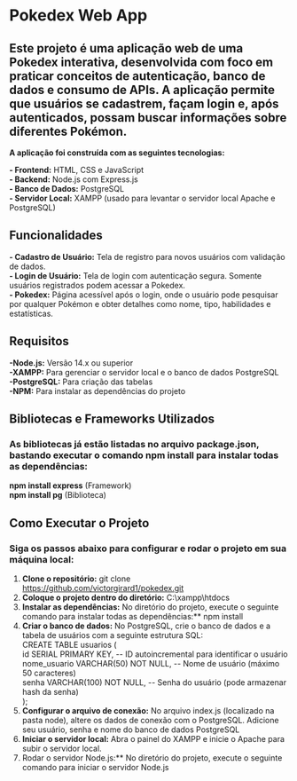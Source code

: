 # Pokedex Web App

## Este projeto é uma aplicação web de uma Pokedex interativa, desenvolvida com foco em praticar conceitos de autenticação, banco de dados e consumo de APIs. A aplicação permite que usuários se cadastrem, façam login e, após autenticados, possam buscar informações sobre diferentes Pokémon.

**A aplicação foi construída com as seguintes tecnologias:**

**- Frontend:** HTML, CSS e JavaScript  
**- Backend:** Node.js com Express.js  
**- Banco de Dados:** PostgreSQL  
**- Servidor Local:** XAMPP (usado para levantar o servidor local Apache e PostgreSQL)  

## Funcionalidades

**- Cadastro de Usuário:** Tela de registro para novos usuários com validação de dados.  
**- Login de Usuário:** Tela de login com autenticação segura. Somente usuários registrados podem acessar a Pokedex.  
**- Pokedex:** Página acessível após o login, onde o usuário pode pesquisar por qualquer Pokémon e obter detalhes como nome, tipo, habilidades e estatísticas.  

## Requisitos
**-Node.js:** Versão 14.x ou superior  
**-XAMPP:** Para gerenciar o servidor local e o banco de dados PostgreSQL   
**-PostgreSQL:** Para criação das tabelas  
**-NPM:** Para instalar as dependências do projeto  

## Bibliotecas e Frameworks Utilizados
### As bibliotecas já estão listadas no arquivo package.json, bastando executar o comando npm install para instalar todas as dependências:  

**npm install express** (Framework)  
**npm install pg** (Biblioteca)

## Como Executar o Projeto
### Siga os passos abaixo para configurar e rodar o projeto em sua máquina local:

1. **Clone o repositório:** git clone https://github.com/victorgirard1/pokedex.git  
2. **Coloque o projeto dentro do diretório:** C:\xampp\htdocs  
3. **Instalar as dependências:** No diretório do projeto, execute o seguinte comando para instalar todas as dependências:** npm install   
4. **Criar o banco de dados:** No PostgreSQL, crie o banco de dados e a tabela de usuários com a seguinte estrutura SQL:    
CREATE TABLE usuarios (  
id SERIAL PRIMARY KEY,           -- ID autoincremental para identificar o usuário  
nome_usuario VARCHAR(50) NOT NULL, -- Nome de usuário (máximo 50 caracteres)  
senha VARCHAR(100) NOT NULL,      -- Senha do usuário (pode armazenar hash da senha)  
);  
5. **Configurar o arquivo de conexão:** No arquivo index.js (localizado na pasta node), altere os dados de conexão com o PostgreSQL. Adicione seu usuário, senha e nome do banco de dados PostgreSQL  
6. **Iniciar o servidor local:** Abra o painel do XAMPP e inicie o Apache para subir o servidor local.  
7. Rodar o servidor Node.js:** No diretório do projeto, execute o seguinte comando para iniciar o servidor Node.js  
